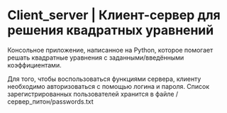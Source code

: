 # Client_server | Клиент-сервер для решения квадратных уравнений

Консольное приложение, написанное на Python, которое помогает решать квадратные уравнения с заданными/введёнными коэффициентами. 

Для того, чтобы воспользоваться функциями сервера, клиенту необходимо авторизоваться с помощью логина и пароля.
Список зарегистрированных пользователей хранится в файле /сервер_питон/passwords.txt

